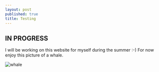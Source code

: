 ```yaml
---
layout: post
published: true
title: Testing
---
```

## IN PROGRESS
I will be working on this website for myself during the summer :-) 
For now enjoy this picture of a whale. 

![whale ](https://img.purch.com/w/660/aHR0cDovL3d3dy5saXZlc2NpZW5jZS5jb20vaW1hZ2VzL2kvMDAwLzAxNi85OTYvb3JpZ2luYWwvaHVtcGJhY2t3aGFsZS5qcGc=)
